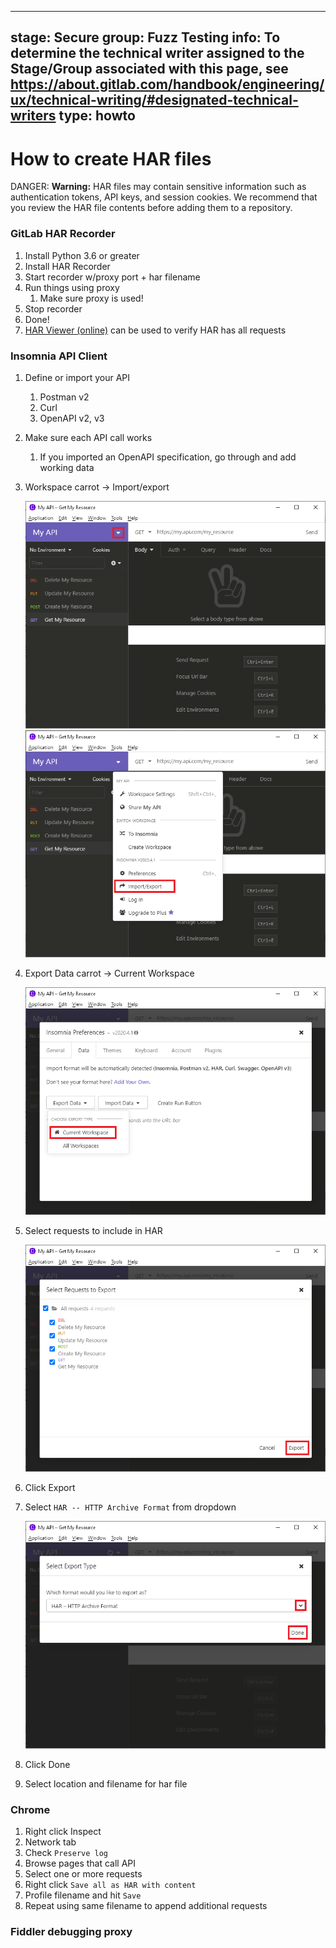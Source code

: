 
---
stage: Secure
group: Fuzz Testing
info: To determine the technical writer assigned to the Stage/Group associated with this page, see https://about.gitlab.com/handbook/engineering/ux/technical-writing/#designated-technical-writers
type: howto
---

# How to create HAR files

DANGER: **Warning:**
HAR files may contain sensitive information such as authentication tokens, API keys, and session cookies. We recommend that you review the HAR file contents before adding them to a repository.

### GitLab HAR Recorder

1. Install Python 3.6 or greater
1. Install HAR Recorder
1. Start recorder w/proxy port + har filename
1. Run things using proxy
   1. Make sure proxy is used!
1. Stop recorder
1. Done!
1. [HAR Viewer (online)](http://www.softwareishard.com/har/viewer/) can be used to verify HAR has all requests

### Insomnia API Client

1. Define or import your API
   1. Postman v2
   1. Curl
   1. OpenAPI v2, v3
1. Make sure each API call works
   1. If you imported an OpenAPI specification, go through and add working data
1. Workspace carrot -> Import/export

   ![](img/insomnia_carrot_highlighted.png)
   ![](img/insomnia_workspace_menu_export_highlighted.png)

1. Export Data carrot -> Current Workspace

   ![](img/insomnia_data_current_workspace_highlighted.png)

1. Select requests to include in HAR

   ![](img/insomnia_select_requests_export_highlighted.png)

1. Click Export
1. Select `HAR -- HTTP Archive Format` from dropdown

   ![](img/insomnia_select_export_type.png)

1. Click Done
1. Select location and filename for har file


### Chrome

1. Right click Inspect
1. Network tab
1. Check `Preserve log`
1. Browse pages that call API
1. Select one or more requests
1. Right click `Save all as HAR with content`
1. Profile filename and hit `Save`
1. Repeat using same filename to append additional requests

### Fiddler debugging proxy


